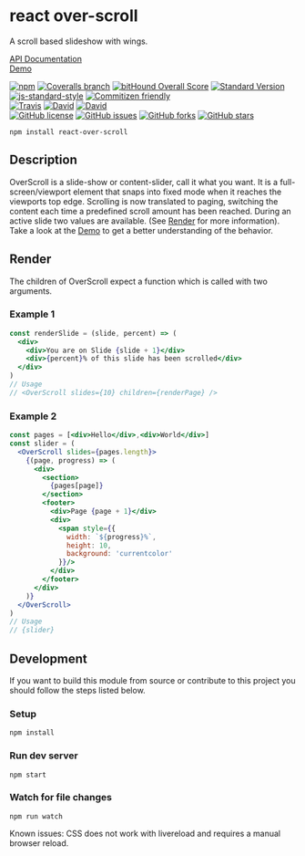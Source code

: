 # react over-scroll

A scroll based slideshow with wings.

[API Documentation](https://pixelass.github.io/react-over-scroll/api/)  
[Demo](https://pixelass.github.io/react-over-scroll/)

[![npm](https://img.shields.io/npm/v/react-over-scroll.svg)](https://www.npmjs.com/package/react-over-scroll)
[![Coveralls branch](https://img.shields.io/coveralls/pixelass/react-over-scroll.svg)](https://coveralls.io/github/pixelass/react-over-scroll)
[![bitHound Overall Score](https://www.bithound.io/github/pixelass/react-over-scroll/badges/score.svg)](https://www.bithound.io/github/pixelass/react-over-scroll)
[![Standard Version](https://img.shields.io/badge/release-standard%20version-brightgreen.svg)](https://github.com/conventional-changelog/standard-version)
[![js-standard-style](https://img.shields.io/badge/code%20style-standard-brightgreen.svg)](http://standardjs.com/)
[![Commitizen friendly](https://img.shields.io/badge/commitizen-friendly-brightgreen.svg)](http://commitizen.github.io/cz-cli/)  
[![Travis](https://img.shields.io/travis/pixelass/react-over-scroll.svg)](https://travis-ci.org/pixelass/react-over-scroll)
[![David](https://img.shields.io/david/pixelass/react-over-scroll.svg)](https://david-dm.org/pixelass/react-over-scroll)
[![David](https://img.shields.io/david/dev/pixelass/react-over-scroll.svg)](https://david-dm.org/pixelass/react-over-scroll#info=devDependencies&view=table)  
[![GitHub license](https://img.shields.io/github/license/pixelass/react-over-scroll.svg)](https://github.com/pixelass/react-over-scroll/blob/master/LICENSE)
[![GitHub issues](https://img.shields.io/github/issues/pixelass/react-over-scroll.svg)](https://github.com/pixelass/react-over-scroll/issues)
[![GitHub forks](https://img.shields.io/github/forks/pixelass/react-over-scroll.svg)](https://github.com/pixelass/react-over-scroll/network)
[![GitHub stars](https://img.shields.io/github/stars/pixelass/react-over-scroll.svg)](https://github.com/pixelass/react-over-scroll/stargazers)

```
npm install react-over-scroll
```

## Description
OverScroll is a slide-show or content-slider, call it what you want. It is a full-screen/viewport element that snaps into fixed mode when it reaches the viewports top edge. Scrolling is now translated to paging, switching the content each time a predefined scroll amount has been reached. During an active slide two values are available. (See [Render](https://github.com/pixelass/react-over-scroll/#render) for more information). Take a look at the [Demo](https://pixelass.github.io/react-over-scroll/) to get a better understanding of the behavior.

## Render

The children of OverScroll expect a function which is called with two arguments.

### Example 1
```jsx
const renderSlide = (slide, percent) => (
  <div>
    <div>You are on Slide {slide + 1}</div>
    <div>{percent}% of this slide has been scrolled</div>
  </div>
)
// Usage
// <OverScroll slides={10} children={renderPage} />
```

### Example 2
```jsx
const pages = [<div>Hello</div>,<div>World</div>]
const slider = (
  <OverScroll slides={pages.length}>
    {(page, progress) => (
      <div>
        <section>
          {pages[page]}
        </section>
        <footer>
          <div>Page {page + 1}</div>
          <div>
            <span style={{
              width: `${progress}%`,
              height: 10,
              background: 'currentcolor'
            }}/>
          </div>
        </footer>
      </div>
    )}
  </OverScroll>
)
// Usage
// {slider}
```

## Development

If you want to build this module from source or contribute to this project you
should follow the steps listed below.

### Setup

```shell
npm install
```

### Run dev server

```shell
npm start
```

### Watch for file changes

```shell
npm run watch
```

Known issues: CSS does not work with livereload and requires a manual browser reload.
